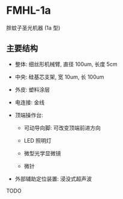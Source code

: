 # FMHL-1a
胖蚊子圣光机器 (1a 型)


## 主要结构

+ 整体: 细丝形机械臂, 直径 100um, 长度 5cm

+ 中央: 硅基芯支架, 宽 10um, 长 100um

+ 外皮: 塑料涂层

+ 电连接: 金线

+ 顶端操作台:

  - 可动导向脚: 可改变顶端前进方向

  - LED 照明灯

  - 微型光学显微镜

  - 微针

+ 外部辅助定位装置: 浸没式超声波


TODO

